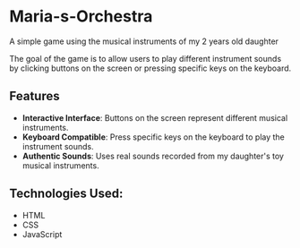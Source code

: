 # Maria-s-Orchestra
A simple game using the musical instruments of my 2 years old daughter 

The goal of the game is to allow users to play different instrument sounds by clicking buttons on the screen or pressing specific keys on the keyboard.

## Features

- **Interactive Interface**: Buttons on the screen represent different musical instruments.
- **Keyboard Compatible**: Press specific keys on the keyboard to play the instrument sounds.
- **Authentic Sounds**: Uses real sounds recorded from my daughter's toy musical instruments.

## Technologies Used:
- HTML
- CSS
- JavaScript

